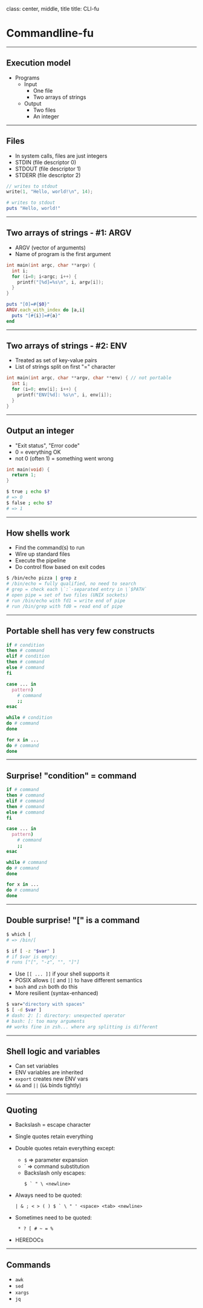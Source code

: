 class: center, middle, title
title: CLI-fu

# Commandline-fu

---

## Execution model
- Programs
  - Input
      - One file
      - Two arrays of strings
  - Output
      - Two files
      - An integer

---

## Files
- In system calls, files are just integers
- STDIN (file descriptor 0)
- STDOUT (file descriptor 1)
- STDERR (file descriptor 2)

```c
// writes to stdout
write(1, "Hello, world!\n", 14);
```

```ruby
# writes to stdout
puts "Hello, world!"
```

---

## Two arrays of strings - #1: ARGV
- ARGV (vector of arguments)
- Name of program is the first argument

```c
int main(int argc, char **argv) {
  int i;
  for (i=0; i<argc; i++) {
    printf("[%d]=%s\n", i, argv[i]);
  }
}
```

```ruby
puts "[0]=#{$0}"
ARGV.each_with_index do |a,i|
  puts "[#{i}]=#{a}"
end
```

---

## Two arrays of strings - #2: ENV
- Treated as set of key-value pairs
- List of strings split on first "=" character

```c
int main(int argc, char **argv, char **env) { // not portable
  int i;
  for (i=0; env[i]; i++) {
    printf("ENV[%d]: %s\n", i, env[i]);
  }
}
```

---

## Output an integer
- "Exit status", "Error code"
- 0 = everything OK
- not 0 (often 1) = something went wrong

```c
int main(void) {
  return 1;
}
```

```bash
$ true ; echo $?
# => 0
$ false ; echo $?
# => 1
```

---

## How shells work
- Find the command(s) to run
- Wire up standard files
- Execute the pipeline
- Do control flow based on exit codes

```bash
$ /bin/echo pizza | grep z
# /bin/echo = fully qualified, no need to search
# grep = check each \`:`-separated entry in \`$PATH`
# open pipe = set of two files (UNIX sockets)
# run /bin/echo with fd1 = write end of pipe
# run /bin/grep with fd0 = read end of pipe
```

---

## Portable shell has very few constructs
```bash
if # condition
then # command
elif # condition
then # command
else # command
fi
```

```bash
case ... in
  pattern)
    # command
    ;;
esac
```

```bash
while # condition
do # command
done
```

```bash
for x in ...
do # command
done
```

---

## Surprise! "condition" = command
```bash
if # command
then # command
elif # command
then # command
else # command
fi
```

```bash
case ... in
  pattern)
    # command
    ;;
esac
```

```bash
while # command
do # command
done
```

```bash
for x in ...
do # command
done
```

---

## Double surprise! "[" is a command
```bash
$ which [
# => /bin/[

$ if [ -z "$var" ]
# if $var is empty:
# runs ["[", "-z", "", "]"]
```

- Use `[[ ... ]]` if your shell supports it
- POSIX allows `[[` and `]]` to have different semantics
- `bash` and `zsh` both do this
- More resilient (syntax-enhanced)

```bash
$ var="directory with spaces"
$ [ -d $var ]
# dash: 2: [: directory: unexpected operator
# bash: [: too many arguments
## works fine in zsh... where arg splitting is different
```

---

## Shell logic and variables
- Can set variables
- ENV variables are inherited
- `export` creates new ENV vars
- `&&` and `||` (`&&` binds tightly)

---

## Quoting
- Backslash = escape character
- Single quotes retain everything
- Double quotes retain everything except:
  - `$` => parameter expansion
  - ` => command substitution
  - Backslash only escapes:
      ```
      $ ` " \ <newline>
      ```
- Always need to be quoted:
    ```
    | & ; < > ( ) $ ` \ " ' <space> <tab> <newline>
    ```
- Sometimes need to be quoted:
    ```
     * ? [ # ~ = %
    ```

- HEREDOCs

---

## Commands
- `awk`
- `sed`
- `xargs`
- `jq`
